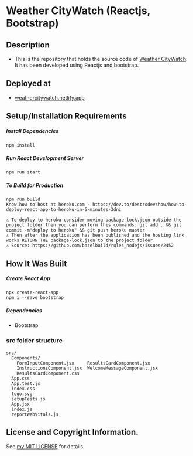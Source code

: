 # Weather CityWatch (Reactjs, Bootstrap) 
## Description
* This is the repository that holds the source code of [Weather CityWatch](https://weathercitywatch.netlify.app/). It has been developed using Reactjs and bootstrap.

## Deployed at
* [weathercitywatch.netlify.app](https://weathercitywatch.netlify.app/)

## Setup/Installation Requirements
##### Install Dependencies

```
npm install
```

##### Run React Development Server

```
npm run start
```

##### To Build for Production

```
npm run build
Know how to host at heroku.com - https://dev.to/destrodevshow/how-to-deploy-react-app-to-heroku-in-5-minutes-3dni

⚠️ To deploy to heroku consider moving package-lock.json outside the project folder then you can perform this commands: git add . && git commit -m"deploy to heroku" && git push heroku master
⚠️ Then after the application has been published and the hosting link works RETURN THE package-lock.json to the project folder.
⚠️ Source: https://github.com/bazelbuild/rules_nodejs/issues/2452
```

## How It Was Built
##### Create React App
```
npx create-react-app
npm i --save bootstrap
```
##### Dependencies
* Bootstrap

### src folder structure
```
src/
  Components/
    FormInputComponent.jsx     ResultsCardComponent.jsx
    InstructionsComponent.jsx  WelcomeMessageComponent.jsx
    ResultsCardComponent.css
  App.css
  App.test.js
  index.css
  logo.svg 
  setupTests.js
  App.jsx
  index.js 
  reportWebVitals.js
```

## License and Copyright Information.
See [my MIT LICENSE](https://github.com/kimanicharles911/weather_citywatch/blob/master/LICENSE.txt) for details.